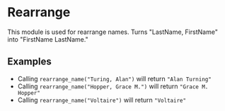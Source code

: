 Rearrange
========

This module is used for rearrange names.
Turns "LastName, FirstName" into "FirstName LastName."

## Examples

* Calling `rearrange_name("Turing, Alan")` will return `"Alan Turning"`
* Calling `rearrange_name("Hopper, Grace M.")` will return `"Grace M. Hopper"`
* Calling `rearrange_name("Voltaire")` will return `"Voltaire"`

